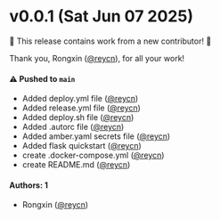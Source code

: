 # v0.0.1 (Sat Jun 07 2025)

:tada: This release contains work from a new contributor! :tada:

Thank you, Rongxin ([@reycn](https://github.com/reycn)), for all your work!

#### ⚠️ Pushed to `main`

- Added deploy.yml file ([@reycn](https://github.com/reycn))
- Added release.yml file ([@reycn](https://github.com/reycn))
- Added deploy.sh file ([@reycn](https://github.com/reycn))
- Added .autorc file ([@reycn](https://github.com/reycn))
- Added amber.yaml secrets file ([@reycn](https://github.com/reycn))
- Added flask quickstart ([@reycn](https://github.com/reycn))
- create .docker-compose.yml ([@reycn](https://github.com/reycn))
- create README.md ([@reycn](https://github.com/reycn))

#### Authors: 1

- Rongxin ([@reycn](https://github.com/reycn))

